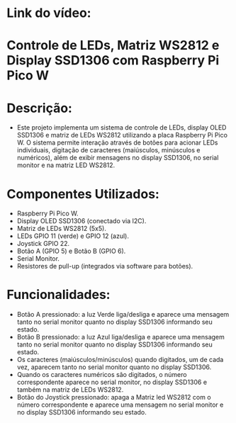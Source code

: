 # Link do vídeo: 

# Controle de LEDs, Matriz WS2812 e Display SSD1306 com Raspberry Pi Pico W

# Descrição:
- Este projeto implementa um sistema de controle de LEDs, display OLED SSD1306 e matriz de LEDs WS2812 utilizando a placa Raspberry Pi Pico W. O sistema permite interação através de botões para acionar LEDs individuais, digitação de caracteres (maiúsculos, minúsculos e numéricos), além de exibir mensagens no display SSD1306, no serial monitor e na matriz LED WS2812.

# Componentes Utilizados:
- Raspberry Pi Pico W.
- Display OLED SSD1306 (conectado via I2C).
- Matriz de LEDs WS2812 (5x5).
- LEDs GPIO 11 (verde) e GPIO 12 (azul).
- Joystick GPIO 22.
- Botão A (GPIO 5) e Botão B (GPIO 6).
- Serial Monitor.
- Resistores de pull-up (integrados via software para botões).

# Funcionalidades:
- Botão A pressionado: a luz Verde liga/desliga e aparece uma mensagem tanto no serial monitor quanto no display SSD1306 informando seu estado.
- Botão B pressionado: a luz Azul liga/desliga e aparece uma mensagem tanto no serial monitor quanto no display SSD1306 informando seu estado.
- Os caracteres (maiúsculos/minúsculos) quando digitados, um de cada vez, aparecem tanto no serial monitor quanto no display SSD1306.
- Quando os caracteres numéricos são digitados, o número correspondente aparece no serial monitor, no display SSD1306 e também na matriz de LEDs WS2812.
- Botão do Joystick pressionado: apaga a Matriz led WS2812 com o número correspondente e aparece uma mensagem no serial monitor e no display SSD1306 informando seu estado.